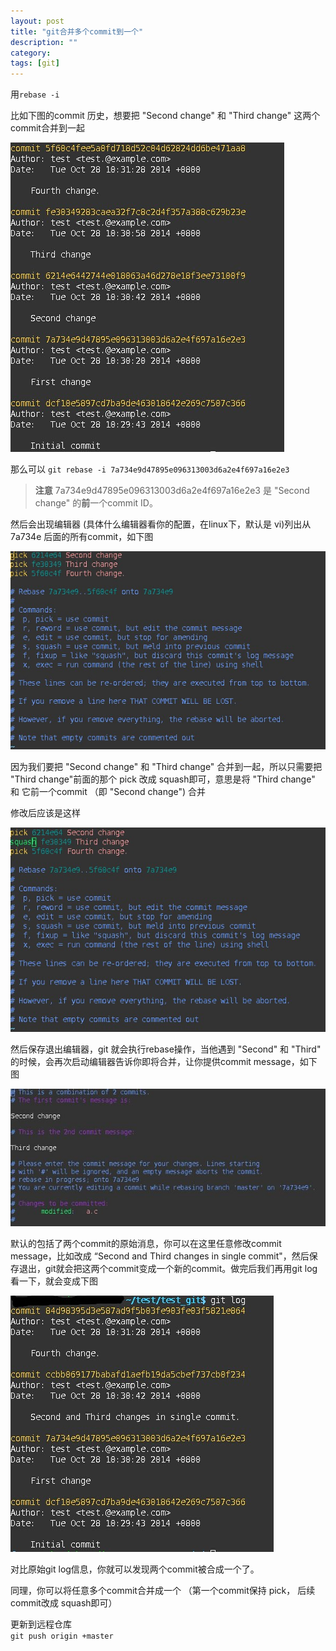 ```yaml
---
layout: post
title: "git合并多个commit到一个"
description: ""
category: 
tags: [git]
---
```



用`rebase -i`

比如下图的commit 历史，想要把 "Second change" 和 "Third change" 这两个commit合并到一起

![1][1]

那么可以 
`git rebase -i 7a734e9d47895e096313003d6a2e4f697a16e2e3`

> **注意** 7a734e9d47895e096313003d6a2e4f697a16e2e3 是 "Second change" 的**前**一个commit ID。


然后会出现编辑器 (具体什么编辑器看你的配置，在linux下，默认是 vi)列出从 7a734e 后面的所有commit，如下图

![2][2]

因为我们要把 "Second change" 和 "Third change" 合并到一起，所以只需要把 "Third change"前面的那个 pick 改成 squash即可，意思是将 "Third change" 和 它前一个commit （即 "Second change") 合并

修改后应该是这样

![3][3]

然后保存退出编辑器，git 就会执行rebase操作，当他遇到 "Second" 和 "Third" 的时候，会再次启动编辑器告诉你即将合并，让你提供commit message，如下图

![4][4]

默认的包括了两个commit的原始消息，你可以在这里任意修改commit message，比如改成 “Second and Third changes in single commit"，然后保存退出，git就会把这两个commit变成一个新的commit。做完后我们再用git log看一下，就会变成下图

![5][5]


对比原始git log信息，你就可以发现两个commit被合成一个了。


同理，你可以将任意多个commit合并成一个 （第一个commit保持 pick， 后续commit改成 squash即可）

更新到远程仓库  
`git push origin +master`

[1]: /assets/img/git/1.jpg
[2]: /assets/img/git/2.jpg
[3]: /assets/img/git/3.jpg
[4]: /assets/img/git/4.jpg
[5]: /assets/img/git/5.jpg
